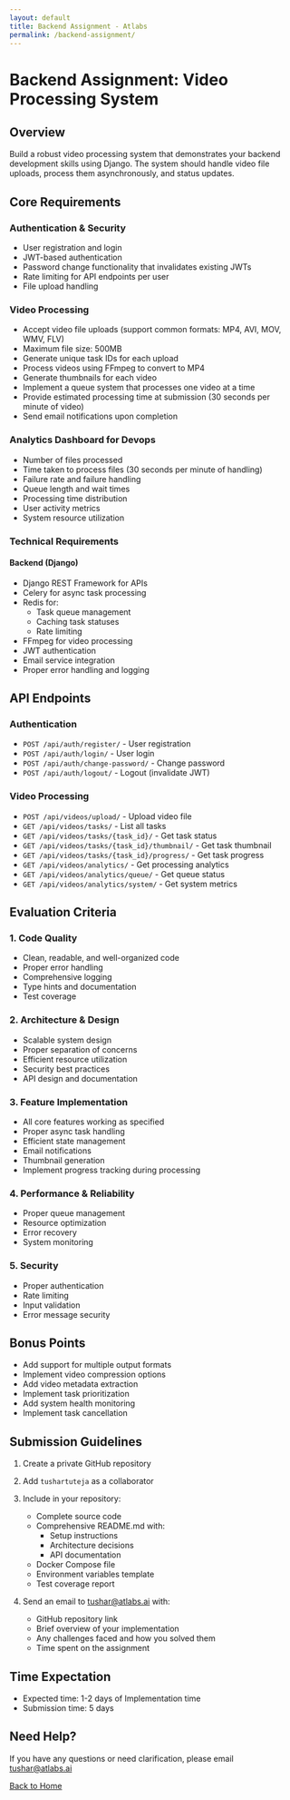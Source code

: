 ```yaml
---
layout: default
title: Backend Assignment - Atlabs
permalink: /backend-assignment/
---
```


# Backend Assignment: Video Processing System

## Overview

Build a robust video processing system that demonstrates your backend development skills using Django. The system should handle video file uploads, process them asynchronously, and status updates.

## Core Requirements

### Authentication & Security

- User registration and login
- JWT-based authentication
- Password change functionality that invalidates existing JWTs
- Rate limiting for API endpoints per user
- File upload handling

### Video Processing

- Accept video file uploads (support common formats: MP4, AVI, MOV, WMV, FLV)
- Maximum file size: 500MB
- Generate unique task IDs for each upload
- Process videos using FFmpeg to convert to MP4
- Generate thumbnails for each video
- Implement a queue system that processes one video at a time
- Provide estimated processing time at submission (30 seconds per minute of video)
- Send email notifications upon completion

### Analytics Dashboard for Devops

- Number of files processed
- Time taken to process files (30 seconds per minute of handling)
- Failure rate and failure handling
- Queue length and wait times
- Processing time distribution
- User activity metrics
- System resource utilization

### Technical Requirements

#### Backend (Django)

- Django REST Framework for APIs
- Celery for async task processing
- Redis for:
  - Task queue management
  - Caching task statuses
  - Rate limiting
- FFmpeg for video processing
- JWT authentication
- Email service integration
- Proper error handling and logging

## API Endpoints

### Authentication

- `POST /api/auth/register/` - User registration
- `POST /api/auth/login/` - User login
- `POST /api/auth/change-password/` - Change password
- `POST /api/auth/logout/` - Logout (invalidate JWT)

### Video Processing

- `POST /api/videos/upload/` - Upload video file
- `GET /api/videos/tasks/` - List all tasks
- `GET /api/videos/tasks/{task_id}/` - Get task status
- `GET /api/videos/tasks/{task_id}/thumbnail/` - Get task thumbnail
- `GET /api/videos/tasks/{task_id}/progress/` - Get task progress
- `GET /api/videos/analytics/` - Get processing analytics
- `GET /api/videos/analytics/queue/` - Get queue status
- `GET /api/videos/analytics/system/` - Get system metrics

## Evaluation Criteria

### 1. Code Quality

- Clean, readable, and well-organized code
- Proper error handling
- Comprehensive logging
- Type hints and documentation
- Test coverage

### 2. Architecture & Design

- Scalable system design
- Proper separation of concerns
- Efficient resource utilization
- Security best practices
- API design and documentation

### 3. Feature Implementation

- All core features working as specified
- Proper async task handling
- Efficient state management
- Email notifications
- Thumbnail generation
- Implement progress tracking during processing

### 4. Performance & Reliability

- Proper queue management
- Resource optimization
- Error recovery
- System monitoring

### 5. Security

- Proper authentication
- Rate limiting
- Input validation
- Error message security

## Bonus Points

- Add support for multiple output formats
- Implement video compression options
- Add video metadata extraction
- Implement task prioritization
- Add system health monitoring
- Implement task cancellation

## Submission Guidelines

1. Create a private GitHub repository
2. Add `tushartuteja` as a collaborator
3. Include in your repository:

   - Complete source code
   - Comprehensive README.md with:
     - Setup instructions
     - Architecture decisions
     - API documentation
   - Docker Compose file
   - Environment variables template
   - Test coverage report

4. Send an email to [tushar@atlabs.ai](mailto:tushar@atlabs.ai) with:
   - GitHub repository link
   - Brief overview of your implementation
   - Any challenges faced and how you solved them
   - Time spent on the assignment

## Time Expectation

- Expected time: 1-2 days of Implementation time
- Submission time: 5 days

## Need Help?

If you have any questions or need clarification, please email [tushar@atlabs.ai](mailto:tushar@atlabs.ai)

[Back to Home](/)
